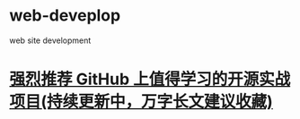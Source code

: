 # web-deveplop
web site development
# <a href="https://zhuanlan.zhihu.com/p/98316743">强烈推荐 GitHub 上值得学习的开源实战项目(持续更新中，万字长文建议收藏)</a>
